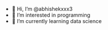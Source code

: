- 👋 Hi, I’m @abhishekxxx3
- 👀 I’m interested in programming
- 🌱 I’m currently learning data science
<!---
abhishekxxx3/abhishekxxx3 is a ✨ special ✨ repository because its `README.md` (this file) appears on your GitHub profile.
You can click the Preview link to take a look at your changes.
--->
